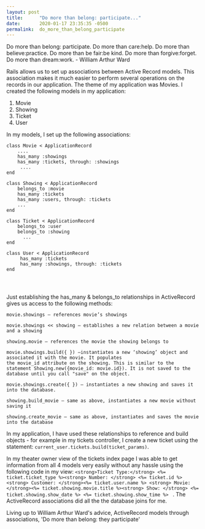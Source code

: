```yaml
---
layout: post
title:      "Do more than belong: participate..."
date:       2020-01-17 23:35:35 -0500
permalink:  do_more_than_belong_participate
---
```




Do more than belong: participate.  Do more than care:help. Do more than believe:practice. Do more than be fair:be kind. Do more than forgive:forget. Do more than dream:work. - William Arthur Ward

Rails allows us to set up associations between Active Record models.  This association makes it much easier to perform several operations on the records in our application.  The theme of my application was Movies. I created the following models in my application:

1. Movie
2. Showing
3. Ticket
4. User

In my models, I set up the following associations: 

```
class Movie < ApplicationRecord
    ....
    has_many :showings
    has_many :tickets, through: :showings
     ....
end

class Showing < ApplicationRecord
    belongs_to :movie
    has_many :tickets
    has_many :users, through: :tickets
    ...
end
	
class Ticket < ApplicationRecord
    belongs_to :user
    belongs_to :showing
	  ...
end

class User < ApplicationRecord
     has_many :tickets
     has_many :showings, through: :tickets
end

		
		
```

Just establishing the has_many & belongs_to relationships in ActiveRecord gives us access to the following methods:
```
movie.showings – references movie’s showings

movie.showings << showing – establishes a new relation between a movie and a showing

showing.movie – references the movie the showing belongs to	

movie.showings.build({ }) –instantiates a new ‘showing’ object and associated it with the movie. It populates                      the movie_id attribute on the showing. This is similar to the statement Showing.new({movie_id: movie.id}). It is not saved to the database until you call "save" on the object.

movie.showings.create({ }) – instantiates a new showing and saves it into the database.

showing.build_movie – same as above, instantiates a new movie without saving it

showing.create_movie – same as above, instantiates and saves the movie into the database

```

In my application, I have used these relationships to reference and build objects - for example in my tickets controller, I create a new ticket using the statement:
`current_user.tickets.build(ticket_params)`.  

In my theater owner view of the tickets index page I was able to get information from all 4 models very easily without any hassle using the following code in my view: 
`<strong>Ticket Type:</strong> <%= ticket.ticket_type %><strong> Number: </strong> <%= ticket.id %> <strong> Customer: </strong><%= ticket.user.name %> <strong> Movie: </strong><%= ticket.showing.movie.title %><strong> Show: </strong> <%= ticket.showing.show_date %> <%= ticket.showing.show_time %> ` .
The ActiveRecord associations did all the the database joins for me.  

Living up to William Arthur Ward's advice, ActiveRecord models through associations, 'Do more than belong:  they participate'



